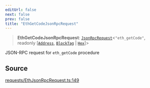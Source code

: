 ```yaml
---
editUrl: false
next: false
prev: false
title: "EthGetCodeJsonRpcRequest"
---
```


> **EthGetCodeJsonRpcRequest**: [`JsonRpcRequest`](/reference/jsonrpc/type-aliases/jsonrpcrequest/)\<`"eth_getCode"`, readonly [[`Address`](/reference/utils/type-aliases/address/), [`BlockTag`](/reference/utils/type-aliases/blocktag/) \| [`Hex`](/reference/utils/type-aliases/hex/)]\>

JSON-RPC request for `eth_getCode` procedure

## Source

[requests/EthJsonRpcRequest.ts:149](https://github.com/evmts/tevm-monorepo/blob/main/packages/procedures-types/src/requests/EthJsonRpcRequest.ts#L149)
